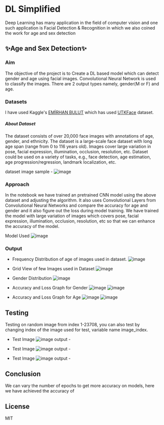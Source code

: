 # DL Simplified
Deep Learning has many application in the field of computer vision and one such application is Facial Detection & Recognition in which we also coined the work for age and sex detection 

## ✨Age and Sex Detection✨

### Aim 
The objective of the project is to Create a DL based model which can detect gender and age using facial images. Convolutional Neural Network is used to classify the images. There are 2 output types namely, gender(M or F) and age.

### Datasets
I have used Kaggle's [EMİRHAN BULUT](https://www.kaggle.com/datasets/emirhanai/age-and-sex-prediction-by-artificial-intelligence) which has used  [UTKFace](https://www.kaggle.com/datasets/jangedoo/utkface-new) dataset. 

##### About Dataset
The dataset consists of over 20,000 face images with annotations of age, gender, and ethnicity. The dataset is a large-scale face dataset with long age span (range from 0 to 116 years old). Images cover large variation in pose, facial expression, illumination, occlusion, resolution, etc. Dataset could be used on a variety of tasks, e.g., face detection, age estimation, age progression/regression, landmark localization, etc.

dataset image sample - 
![image](https://raw.githubusercontent.com/ASHISHKUMAR2411/DL-Simplified/main/Age%20and%20Sex%20Prediction/Images/OneoftheDatasetImage.png)

### Approach
In the notebook we have trained an pretrained CNN model using the above dataset  and adjusting the algorithm. It also uses Convolutional Layers from Convolutional Neural Networks and compare the accuracy for age and gender and it also figure out the loss during model training. We have trained the model with large variation of images which covers pose, facial expression, illumination,  occlusion, resolution, etc so that we can enhance the accuracy of the model.

Model Used 
![image](https://raw.githubusercontent.com/ASHISHKUMAR2411/DL-Simplified/main/Age%20and%20Sex%20Prediction/Images/ModelUsed.png)

### Output
- Frequency Distribution of age of images used in dataset.
![image](https://raw.githubusercontent.com/ASHISHKUMAR2411/DL-Simplified/main/Age%20and%20Sex%20Prediction/Images/AgeDistribution.png)

- Grid View of few Images used in Dataset 
![image](https://raw.githubusercontent.com/ASHISHKUMAR2411/DL-Simplified/main/Age%20and%20Sex%20Prediction/Images/DatasetPlot.png)
- Gender Distribution 
![image](https://raw.githubusercontent.com/ASHISHKUMAR2411/DL-Simplified/main/Age%20and%20Sex%20Prediction/Images/GenderDistribution.png)

- Accuracy and Loss Graph for Gender 
![image]()
![image]()

- Accuracy and Loss Graph for Age
![image]()
![image]()

## Testing 
Testing on random image from index 1-23708, you can also test by changing index of the image used for test, variable name image_index.

- Test Image 
![image]()
output - 
- Test Image 
![image]()
output -

- Test Image 
![image]()
output - 


## Conclusion
We can vary the number of epochs to get more accuracy on models, here we have achieved the accuracy of 


## License
MIT
